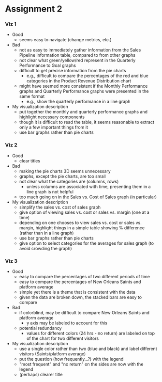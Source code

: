 # Assignment 2

### Viz 1
* Good
    * seems easy to navigate (change metrics, etc.)
* Bad
    * not as easy to immediately gather information from the Sales Pipeline Information table, compared to from other graphs
    * not clear what green/yellow/red represent in the Quarterly Performance to Goal graphs
    * difficult to get precise information from the pie charts
    	* e.g., difficult to compare the percentages of the red and blue categories in the Product Revenue Distribution chart
    * might have seemed more consistent if the Monthly Performance graphs and Quarterly Performance graphs were presented in the same format
    	* e.g., show the quarterly performance in a line graph
* My visualization description
    * put together the monthly and quarterly performance graphs and highlight necessary components
    * though it is difficult to read the table, it seems reasonable to extract only a few important things from it
    * use bar graphs rather than pie charts

### Viz 2
* Good
    * clear titles
* Bad
    * making the pie charts 3D seems unnecessary
    * graphs, except the pie charts, are too small
    * not clear what the categories are (columns, rows)
    	* unless columns are associated with time, presenting them in a line graph is not helpful
    * too much going on in the Sales vs. Cost of Sales graph (in particular)
* My visualization description
    * simplify the sales vs. cost of sales graph
    * give option of viewing sales vs. cost or sales vs. margin (one at a time)
    * depending on one chooses to view sales vs. cost or sales vs. margin, highlight things in a simple table showing % difference (rather than in a line graph)
    * use bar graphs rather than pie charts
    * give option to select categories for the averages for sales graph (to avoid crowding the graph)

### Viz 3
* Good
    * easy to compare the percentages of two different periods of time
    * easy to compare the percentages of New Orleans Saints and platform average
    * simple yet there is a theme that is consistent with the data
    * given the data are broken down, the stacked bars are easy to compare
* Bad
    * if colorblind, may be difficult to compare New Orleans Saints and platform average
    	* y axis may be labeled to account for this
    * potential redundancy 
    	* values for different colors (24 hrs - no return) are labeled on top of the chart for two different visitors
* My visualization description
    * use a single color rather than two (blue and black) and label different visitors (Saints/platform average)
    * put the question (how frequently...?) with the legend
    * "most frequent" and "no return" on the sides are now with the legend
    * (perhaps) clearer title